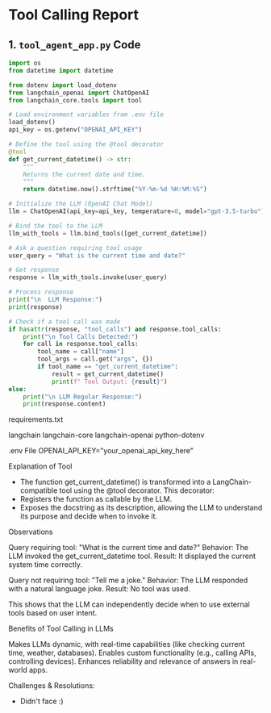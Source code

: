 # Tool Calling Report

## 1. `tool_agent_app.py` Code

```python
import os
from datetime import datetime

from dotenv import load_dotenv
from langchain_openai import ChatOpenAI
from langchain_core.tools import tool

# Load environment variables from .env file
load_dotenv()
api_key = os.getenv("OPENAI_API_KEY")

# Define the tool using the @tool decorator
@tool
def get_current_datetime() -> str:
    """
    Returns the current date and time.
    """
    return datetime.now().strftime("%Y-%m-%d %H:%M:%S")

# Initialize the LLM (OpenAI Chat Model)
llm = ChatOpenAI(api_key=api_key, temperature=0, model="gpt-3.5-turbo")

# Bind the tool to the LLM
llm_with_tools = llm.bind_tools([get_current_datetime])

# Ask a question requiring tool usage
user_query = "What is the current time and date?"

# Get response
response = llm_with_tools.invoke(user_query)

# Process response
print("\n  LLM Response:")
print(response)

# Check if a tool call was made
if hasattr(response, "tool_calls") and response.tool_calls:
    print("\n Tool Calls Detected:")
    for call in response.tool_calls:
        tool_name = call["name"]
        tool_args = call.get("args", {})
        if tool_name == "get_current_datetime":
            result = get_current_datetime()
            print(f" Tool Output: {result}")
else:
    print("\n LLM Regular Response:")
    print(response.content)
```
requirements.txt

langchain
langchain-core
langchain-openai
python-dotenv

.env File
OPENAI_API_KEY="your_openai_api_key_here"

Explanation of Tool

- The function get_current_datetime() is transformed into a LangChain-compatible tool using the @tool decorator. This decorator:
- Registers the function as callable by the LLM.
- Exposes the docstring as its description, allowing the LLM to understand its purpose and decide when to invoke it.

Observations

Query requiring tool: "What is the current time and date?"
Behavior: The LLM invoked the get_current_datetime tool.
Result: It displayed the current system time correctly.

Query not requiring tool: "Tell me a joke."
Behavior: The LLM responded with a natural language joke.
Result: No tool was used.

This shows that the LLM can independently decide when to use external tools based on user intent.

Benefits of Tool Calling in LLMs

Makes LLMs dynamic, with real-time capabilities (like checking current time, weather, databases).
Enables custom functionality (e.g., calling APIs, controlling devices).
Enhances reliability and relevance of answers in real-world apps.

Challenges & Resolutions:
- Didn't face :)


